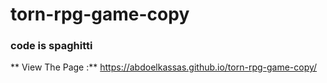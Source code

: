 # torn-rpg-game-copy
### code is spaghitti
** View The Page :** https://abdoelkassas.github.io/torn-rpg-game-copy/
